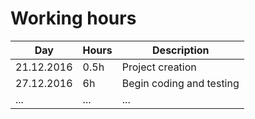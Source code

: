 # Working hours
Day | Hours | Description
--------------- | ----- | ------
21.12.2016 | 0.5h | Project creation
27.12.2016 | 6h | Begin coding and testing
... | ... | ...